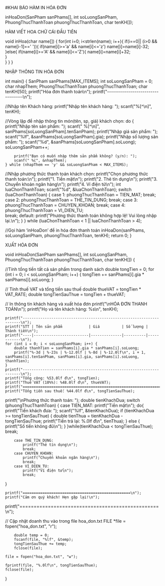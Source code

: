 #KHAI BÁO HÀM IN HÓA ĐƠN

inHoaDon(SanPham sanPhams[], int soLuongSanPham, PhuongThucThanhToan phuongThucThanhToan, char tenKH[]);
 
HÀM VIẾT HOA CHỮ CÁI ĐẦU TIÊN

 void inHoa(char name[]) {
        for(int i=0; i<strlen(name); i++){
            if(i==0|| (i>0 && name[i-1]==' ')){ 
                if(name[i]>='a' && name[i]<='z')
                    name[i]=name[i]-32;    
            }else{
                if(name[i]>='A' && name[i]<='Z'){
                    name[i]=name[i]+32;    
                }    
            }
        }
    }

NHẬP THÔNG TIN HÓA ĐƠN

int main() {
    SanPham sanPhams[MAX_ITEMS];
    int soLuongSanPham = 0;
    char nhapThem;
    PhuongThucThanhToan phuongThucThanhToan;
    char tenKH[50];
    printf("Hóa đơn thanh toán\n");
    printf("-----------------------------------\n");
   
//Nhập tên Khách hàng:
 printf("Nhập tên khách hàng: ");
    scanf("%[^\n]", tenKH);

//Vòng lặp để nhập thông tin  món(tên, sp, giá) khách chọn:
    do {
        printf("Nhập tên sản phẩm: ");
        scanf(" %[^\n]", sanPhams[soLuongSanPham].tenSanPham);
        printf("Nhập giá sản phẩm: ");
        scanf("%lf", &sanPhams[soLuongSanPham].gia);
        printf("Nhập số lượng sản phẩm: ");
        scanf("%d", &sanPhams[soLuongSanPham].soLuong);
        soLuongSanPham++;

        printf("Bạn có muốn nhập thêm sản phẩm không? (y/n): ");
        scanf(" %c", &nhapThem);
    } while (nhapThem == 'y' && soLuongSanPham < MAX_ITEMS);

//Nhập phương thức thanh toán khách chọn:
    printf("Chọn phương thức thanh toán:\n");
    printf("1. Tiền mặt\n");
    printf("2. Thẻ tín dụng\n");
    printf("3. Chuyển khoản ngân hàng\n");
    printf("4. Ví điện tử\n");
    int luaChonThanhToan;
    scanf("%d", &luaChonThanhToan);
    switch (luaChonThanhToan) {
        case 1:
            phuongThucThanhToan = TIEN_MAT;
            break;
        case 2:
            phuongThucThanhToan = THE_TIN_DUNG;
            break;
        case 3:
            phuongThucThanhToan = CHUYEN_KHOAN;
            break;
        case 4:
            phuongThucThanhToan = VI_DIEN_TU;    
            break;
        default:
                printf("Phương thức thanh toán không hợp lệ! Vui lòng nhập lại.\n");
        }
    } while (luaChonThanhToan < 1 || luaChonThanhToan > 4);

//Gọi hàm ‘inHoaDon’ để in hóa đơn thanh toán
    inHoaDon(sanPhams, soLuongSanPham, phuongThucThanhToan, tenKH);
    return 0;
}


XUẤT HÓA ĐƠN

void inHoaDon(SanPham sanPhams[], int soLuongSanPham, 
PhuongThucThanhToan phuongThucThanhToan, char tenKH[]) {

//Tính tổng tiền tất cả sản phẩm trong danh sách
 double tongTien = 0;
    for (int i = 0; i < soLuongSanPham; i++) {
        tongTien += sanPhams[i].gia * sanPhams[i].soLuong;
    }

 
 // Tính thuế VAT và tổng tiền sau thuế
   double thueVAT = tongTien * VAT_RATE;
    double tongTienSauThue = tongTien + thueVAT;
  
    
// In thông tin khách hàng và xuất  hóa đơn
    printf("\nHÓA ĐƠN THANH TOÁN\n");
    printf("Họ và tên khách hàng: %s\n", tenKH);
        
    printf("---------------------------------------------------------------------\n");
    printf("STT | Tên sản phẩm            | Giá          | Số lượng | Thành tiền\n");
    printf("----|-------------------------|--------------|----------|------------\n");
    for (int i = 0; i < soLuongSanPham; i++) {
        double thanhTien = sanPhams[i].gia * sanPhams[i].soLuong;
        printf("%-3d | %-23s | %-12.0lf | %-8d | %-12.0lf\n", i + 1, sanPhams[i].tenSanPham, sanPhams[i].gia, sanPhams[i].soLuong, thanhTien);
    }
    printf("---------------------------------------------------------------------\n");
    printf("Tổng cộng: %53.0lf đ\n", tongTien);
    printf("Thuế VAT (10%%): %48.0lf đ\n", thueVAT);
    printf("==================================================================\n");
    printf("Tổng tiền sau thuế: %44.0lf đ\n", tongTienSauThue);
printf("\nPhương thức thanh toán: ");
double tienKhachDua;
    switch (phuongThucThanhToan) {
        case TIEN_MAT: 
            printf("Tiền mặt\n");
            do{
                printf("Tiền khách đưa: ");
                scanf("%lf", &tienKhachDua);
                if (tienKhachDua >= tongTienSauThue) {
                    double tienThua = tienKhachDua - tongTienSauThue;
                    printf("Tiền trả lại: %.0lf đ\n", tienThua);
                } else {
                    printf("Số tiền không đủ\n");
                }
            }while(tienKhachDua < tongTienSauThue);
            break;

        case THE_TIN_DUNG:
            printf("Thẻ tín dụng\n");
            break;
        case CHUYEN_KHOAN:
            printf("Chuyển khoản ngân hàng\n");
            break;
        case VI_DIEN_TU:
            printf("Ví điện tử\n");
            break;
}

    printf("=================================================\n");
    printf("Cảm ơn quý khách! Hẹn gặp lại!\n");
printf("=================================================\n");

 // Cập nhật doanh thu  vào trong file hoa_don.txt
    FILE *file = fopen("hoa_don.txt", "r");
   
        double temp = 0;
        fscanf(file, "%lf", &temp);
        tongTienSauThue += temp;
        fclose(file);

    file = fopen("hoa_don.txt", "w");
    
    fprintf(file, "%.0lf\n", tongTienSauThue);
    fclose(file);

    
}

